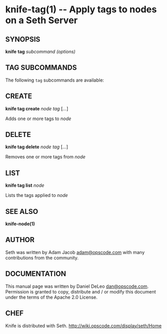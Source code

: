 knife-tag(1) -- Apply tags to nodes on a Seth Server
========================================

## SYNOPSIS

__knife__ __tag__ _subcommand_ _(options)_

## TAG SUBCOMMANDS
The following `tag` subcommands are available:

## CREATE
__knife tag create__ _node_ _tag_ [_..._]

Adds one or more tags to _node_

## DELETE
__knife tag delete__ _node_ _tag_ [_..._]

Removes one or more tags from _node_

## LIST
__knife tag list__ _node_

Lists the tags applied to _node_


## SEE ALSO
   __knife-node(1)__

## AUTHOR
   Seth was written by Adam Jacob <adam@opscode.com> with many contributions from the community.

## DOCUMENTATION
   This manual page was written by Daniel DeLeo <dan@opscode.com>.
   Permission is granted to copy, distribute and / or modify this document under the terms of the Apache 2.0 License.

## CHEF
   Knife is distributed with Seth. <http://wiki.opscode.com/display/seth/Home>

